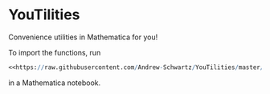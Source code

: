 # YouTilities

Convenience utilities in Mathematica for you!

To import the functions, run 
```mathematica
<<https://raw.githubusercontent.com/Andrew-Schwartz/YouTilities/master/YouTilities.m
```
in a Mathematica notebook.
